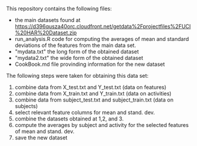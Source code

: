 This repository contains the following files:

- the main datasets found at https://d396qusza40orc.cloudfront.net/getdata%2Fprojectfiles%2FUCI%20HAR%20Dataset.zip 
- run_analysis.R code for computing the averages of mean and standard deviations of the features from the main data set.
- "mydata.txt" the long form of the obtained dataset
- "mydata2.txt" the wide form of the obtained dataset
- CookBook.md file provinding information for the new dataset

The following steps were taken for obtaining this data set:

1. combine data from X_test.txt and Y_test.txt (data on features)
2. combine data from X_train.txt and Y_train.txt (data on activities)
3. combine data from subject_test.txt and subject_train.txt (data on subjects)
4. select relevant feature columns for mean and stand. dev.
5. combine the datasets obtained at 1,2, and 3.
6. compute the averages by subject and activity for the selected features of mean and stand. dev.
7. save the new dataset

